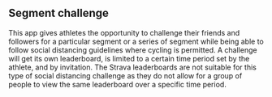 ## Segment challenge

This app gives athletes the opportunity to challenge their friends and followers for a particular segment or a series of segment while being able to follow social distancing guidelines where cycling is permitted. A challenge will get its own leaderboard, is limited to a certain time period set by the athlete, and by invitation. The Strava leaderboards are not suitable for this type of social distancing challenge as they do not allow for a group of people to view the same leaderboard over a specific time period.
